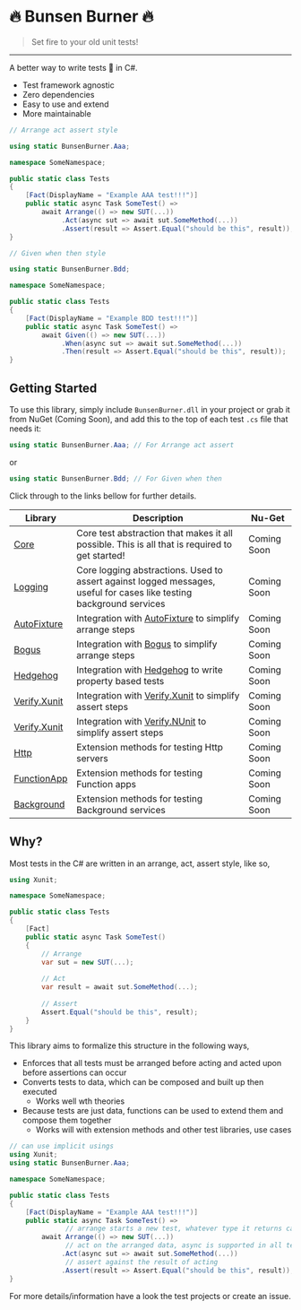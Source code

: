 ﻿# :fire: Bunsen Burner :fire:

> Set fire to your old unit tests!
---

A better way to write tests :test_tube: in C#.

* Test framework agnostic
* Zero dependencies
* Easy to use and extend
* More maintainable

```c#
// Arrange act assert style

using static BunsenBurner.Aaa;

namespace SomeNamespace;

public static class Tests
{
    [Fact(DisplayName = "Example AAA test!!!")]
    public static async Task SomeTest() =>
        await Arrange(() => new SUT(...))
             .Act(async sut => await sut.SomeMethod(...))
             .Assert(result => Assert.Equal("should be this", result));
}

// Given when then style

using static BunsenBurner.Bdd;

namespace SomeNamespace;

public static class Tests
{
    [Fact(DisplayName = "Example BDD test!!!")]
    public static async Task SomeTest() =>
        await Given(() => new SUT(...))
             .When(async sut => await sut.SomeMethod(...))
             .Then(result => Assert.Equal("should be this", result));
}
```

## Getting Started

To use this library, simply include `BunsenBurner.dll` in your project or grab
it from NuGet (Coming Soon), and add this to the top of each test `.cs` file
that needs it:

```C#
using static BunsenBurner.Aaa; // For Arrange act assert
```

or

```C#
using static BunsenBurner.Bdd; // For Given when then
```

Click through to the links bellow for further details.

| Library                                               | Description                                                                                                          | Nu-Get      |
|-------------------------------------------------------|----------------------------------------------------------------------------------------------------------------------|-------------|
| [Core](./BunsenBurner/README.md)                      | Core test abstraction that makes it all possible. This is all that is required to get started!                       | Coming Soon |
| [Logging](./BunsenBurner.Logging/README.md)           | Core logging abstractions. Used to assert against logged messages, useful for cases like testing background services | Coming Soon |
| [AutoFixture](./BunsenBurner.AutoFixture/README.md)   | Integration with [AutoFixture](https://github.com/AutoFixture) to simplify arrange steps                             | Coming Soon |
| [Bogus](./BunsenBurner.Bogus/README.md)               | Integration with [Bogus](https://github.com/bchavez/Bogus) to simplify arrange steps                                 | Coming Soon |
| [Hedgehog](./BunsenBurner.Hedgehog/README.md)         | Integration with [Hedgehog](https://github.com/hedgehogqa/fsharp-hedgehog) to write property based tests             | Coming Soon |
| [Verify.Xunit](./BunsenBurner.Verify.Xunit/README.md) | Integration with [Verify.Xunit](https://github.com/VerifyTests/Verify) to simplify assert steps                      | Coming Soon |
| [Verify.Xunit](./BunsenBurner.Verify.NUnit/README.md) | Integration with [Verify.NUnit](https://github.com/VerifyTests/Verify) to simplify assert steps                      | Coming Soon |
| [Http](./BunsenBurner.Http/README.md)                 | Extension methods for testing Http servers                                                                           | Coming Soon |
| [FunctionApp](./BunsenBurner.FunctionApp/README.md)   | Extension methods for testing Function apps                                                                          | Coming Soon |
| [Background](./BunsenBurner.Background/README.md)     | Extension methods for testing Background services                                                                    | Coming Soon |

## Why?

Most tests in the C# are written in an arrange, act, assert style, like so,

```c#
using Xunit;

namespace SomeNamespace;

public static class Tests
{
    [Fact]
    public static async Task SomeTest()
    {
        // Arrange
        var sut = new SUT(...);
        
        // Act
        var result = await sut.SomeMethod(...);
        
        // Assert
        Assert.Equal("should be this", result);
    }
}
```

This library aims to formalize this structure in the following ways,

* Enforces that all tests must be arranged before acting and acted upon before
  assertions can occur
* Converts tests to data, which can be composed and built up then executed
    * Works well wth theories
* Because tests are just data, functions can be used to extend them and compose
  them together
    * Works will with extension methods and other test libraries, use cases

```c#
// can use implicit usings
using Xunit;
using static BunsenBurner.Aaa;

namespace SomeNamespace;

public static class Tests
{
    [Fact(DisplayName = "Example AAA test!!!")]
    public static async Task SomeTest() =>
              // arrange starts a new test, whatever type it returns can be used when acting 
        await Arrange(() => new SUT(...))
              // act on the arranged data, async is supported in all test steps
             .Act(async sut => await sut.SomeMethod(...))
              // assert against the result of acting
             .Assert(result => Assert.Equal("should be this", result));
}
```

For more details/information have a look the test projects or create an issue.
